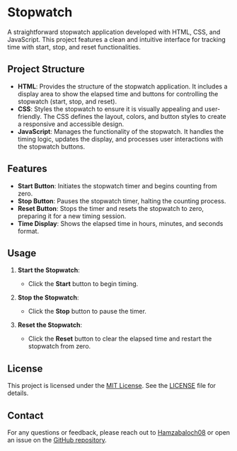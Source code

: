 # Stopwatch

A straightforward stopwatch application developed with HTML, CSS, and JavaScript. This project features a clean and intuitive interface for tracking time with start, stop, and reset functionalities.

## Project Structure

- **HTML**: Provides the structure of the stopwatch application. It includes a display area to show the elapsed time and buttons for controlling the stopwatch (start, stop, and reset).
- **CSS**: Styles the stopwatch to ensure it is visually appealing and user-friendly. The CSS defines the layout, colors, and button styles to create a responsive and accessible design.
- **JavaScript**: Manages the functionality of the stopwatch. It handles the timing logic, updates the display, and processes user interactions with the stopwatch buttons.

## Features

- **Start Button**: Initiates the stopwatch timer and begins counting from zero.
- **Stop Button**: Pauses the stopwatch timer, halting the counting process.
- **Reset Button**: Stops the timer and resets the stopwatch to zero, preparing it for a new timing session.
- **Time Display**: Shows the elapsed time in hours, minutes, and seconds format.

## Usage

1. **Start the Stopwatch**:
   - Click the **Start** button to begin timing.

2. **Stop the Stopwatch**:
   - Click the **Stop** button to pause the timer.

3. **Reset the Stopwatch**:
   - Click the **Reset** button to clear the elapsed time and restart the stopwatch from zero.

## License

This project is licensed under the [MIT License](LICENSE). See the [LICENSE](LICENSE) file for details.

## Contact

For any questions or feedback, please reach out to [Hamzabaloch08](hb.developer@gmail.com) or open an issue on the [GitHub repository](https://github.com/Hamzabaloch08/Stop-Watch/issues).

